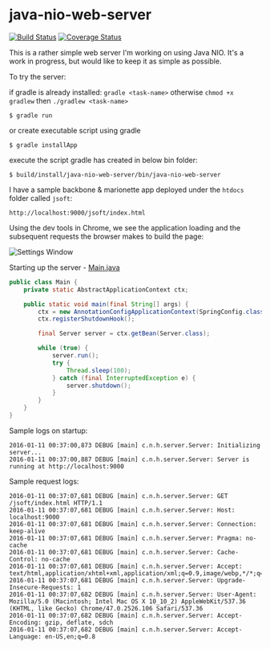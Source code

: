 # java-nio-web-server
[![Build Status](https://travis-ci.org/julesbond007/java-nio-web-server.svg)](https://travis-ci.org/julesbond007/java-nio-web-server)
[![Coverage Status](https://coveralls.io/repos/julesbond007/java-nio-web-server/badge.svg?branch=master&service=github)](https://coveralls.io/github/julesbond007/java-nio-web-server?branch=master)

This is a rather simple web server I'm working on using Java NIO.  It's a work in progress, but would like to keep it as simple as possible.

To try the server:

if gradle is already installed: `gradle <task-name>` otherwise `chmod +x gradlew` then `./gradlew <task-name>`

```{r, engine='bash', count_lines}
$ gradle run
```

or create executable script using gradle
```{r, engine='bash', count_lines}
$ gradle installApp
```

execute the script gradle has created in below bin folder: 
```{r, engine='bash', count_lines}
$ build/install/java-nio-web-server/bin/java-nio-web-server
```

I have a sample backbone & marionette app deployed under the `htdocs` folder called `jsoft`:

```{r, engine='bash', count_lines}
http://localhost:9000/jsoft/index.html
```

Using the dev tools in Chrome, we see the application loading and the subsequent requests the browser makes to build the page:

![Settings Window](https://raw.githubusercontent.com/julesbond007/simple-java-nio-web-server/master/htdocs/jsoft/images/app.png)


Starting up the server - [Main.java](https://github.com/julesbond007/simple-java-nio-web-server/blob/master/src/main/java/com/nio/http/server/Main.java)

```java
public class Main {
    private static AbstractApplicationContext ctx;

    public static void main(final String[] args) {
        ctx = new AnnotationConfigApplicationContext(SpringConfig.class);
        ctx.registerShutdownHook();

        final Server server = ctx.getBean(Server.class);

        while (true) {
            server.run();
            try {
                Thread.sleep(100);
            } catch (final InterruptedException e) {
                server.shutdown();
            }
        }
    }
}
```

Sample logs on startup:

```{r, engine='bash', count_lines}
2016-01-11 00:37:00,873 DEBUG [main] c.n.h.server.Server: Initializing server...
2016-01-11 00:37:00,887 DEBUG [main] c.n.h.server.Server: Server is running at http://localhost:9000
```

Sample request logs:

```{r, engine='bash', count_lines}
2016-01-11 00:37:07,681 DEBUG [main] c.n.h.server.Server: GET /jsoft/index.html HTTP/1.1
2016-01-11 00:37:07,681 DEBUG [main] c.n.h.server.Server: Host: localhost:9000
2016-01-11 00:37:07,681 DEBUG [main] c.n.h.server.Server: Connection: keep-alive
2016-01-11 00:37:07,681 DEBUG [main] c.n.h.server.Server: Pragma: no-cache
2016-01-11 00:37:07,681 DEBUG [main] c.n.h.server.Server: Cache-Control: no-cache
2016-01-11 00:37:07,681 DEBUG [main] c.n.h.server.Server: Accept: text/html,application/xhtml+xml,application/xml;q=0.9,image/webp,*/*;q=0.8
2016-01-11 00:37:07,681 DEBUG [main] c.n.h.server.Server: Upgrade-Insecure-Requests: 1
2016-01-11 00:37:07,682 DEBUG [main] c.n.h.server.Server: User-Agent: Mozilla/5.0 (Macintosh; Intel Mac OS X 10_10_2) AppleWebKit/537.36 (KHTML, like Gecko) Chrome/47.0.2526.106 Safari/537.36
2016-01-11 00:37:07,682 DEBUG [main] c.n.h.server.Server: Accept-Encoding: gzip, deflate, sdch
2016-01-11 00:37:07,682 DEBUG [main] c.n.h.server.Server: Accept-Language: en-US,en;q=0.8
```
